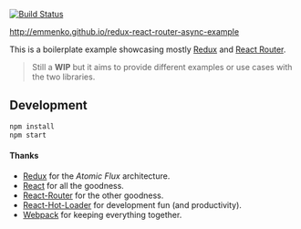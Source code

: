 [![Build Status][travis-image]][travis-url]

http://emmenko.github.io/redux-react-router-async-example

This is a boilerplate example showcasing mostly [Redux](https://github.com/gaearon/redux) and [React Router](https://github.com/rackt/react-router).

> Still a **WIP** but it aims to provide different examples or use cases with the two libraries.

## Development

```bash
npm install
npm start
```

#### Thanks

- [Redux](https://github.com/gaearon/redux) for the _Atomic Flux_ architecture.
- [React](https://github.com/facebook/react) for all the goodness.
- [React-Router](https://github.com/rackt/react-router) for the other goodness.
- [React-Hot-Loader](https://github.com/gaearon/react-hot-loader) for development fun (and productivity).
- [Webpack](https://github.com/webpack/webpack) for keeping everything together.

[travis-url]: https://travis-ci.org/lyrictenor/nwjs-emoji-app
[travis-image]: https://travis-ci.org/lyrictenor/nwjs-emoji-app.svg?branch=master
